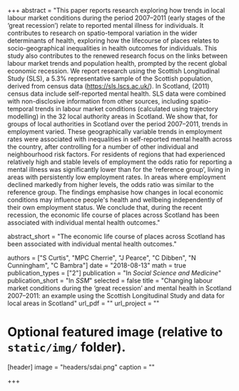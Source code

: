 +++
abstract = "This paper reports research exploring how trends in local labour market conditions during the period 2007–2011 (early stages of the ‘great recession’) relate to reported mental illness for individuals. It contributes to research on spatio-temporal variation in the wider determinants of health, exploring how the lifecourse of places relates to socio-geographical inequalities in health outcomes for individuals. This study also contributes to the renewed research focus on the links between labour market trends and population health, prompted by the recent global economic recession. We report research using the Scottish Longitudinal Study (SLS), a 5.3% representative sample of the Scottish population, derived from census data (https://sls.lscs.ac.uk/). In Scotland, (2011) census data include self-reported mental health. SLS data were combined with non-disclosive information from other sources, including spatio-temporal trends in labour market conditions (calculated using trajectory modelling) in the 32 local authority areas in Scotland. We show that, for groups of local authorities in Scotland over the period 2007–2011, trends in employment varied. These geographically variable trends in employment rates were associated with inequalities in self-reported mental health across the country, after controlling for a number of other individual and neighbourhood risk factors. For residents of regions that had experienced relatively high and stable levels of employment the odds ratio for reporting a mental illness was significantly lower than for the ‘reference group’, living in areas with persistently low employment rates. In areas where employment declined markedly from higher levels, the odds ratio was similar to the reference group. The findings emphasise how changes in local economic conditions may influence people's health and wellbeing independently of their own employment status. We conclude that, during the recent recession, the economic life course of places across Scotland has been associated with individual mental health outcomes."

abstract_short = "The economic life course of places across Scotland has been associated with individual mental health outcomes."

authors = ["S Curtis", "MPC Cherrie", "J Pearce", "C Dibben", "N Cunningham", "C Bambra"]
date = "2018-08-13"
math = true
publication_types = ["2"]
publication = "In *Social Science and Medicine*"
publication_short = "In *SSM*"
selected = false
title = "Changing labour market conditions during the ‘great recession’ and mental health in Scotland 2007–2011: an example using the Scottish Longitudinal Study and data for local areas in Scotland"
url_pdf = ""
url_project = ""
  
  
# Optional featured image (relative to `static/img/` folder).
[header]
image = "headers/sdai.png"
caption = ""
  
+++
    